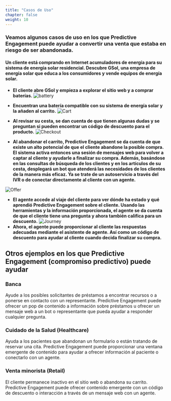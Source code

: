 ```yaml
---
title: "Casos de Uso"
chapter: false
weight: 10
---
```


### Veamos algunos casos de uso en los que Predictive Engagement puede ayudar a convertir una venta que estaba en riesgo de ser abandonada.

 #### Un cliente está comprando en Internet acumuladores de energía para su sistema de energía solar residencial. Descubre GSol, una empresa de energía solar que educa a los consumidores y vende equipos de energía solar. 

- **El cliente abre GSol y empieza a explorar el sitio web y a comprar baterías.**
![battery](/images/GSol.Batteries.png)


- **Encuentran una batería compatible con su sistema de energía solar y la añaden al carrito.** 
![Cart](/images/GSolCheckout.png)

- **Al revisar su cesta, se dan cuenta de que tienen algunas dudas y se preguntan si pueden encontrar un código de descuento para el producto.** 
![Checkout](/images/GSol.Checkout.png)
- **Al abandonar el carrito, Predictive Engagement se da cuenta de que existe un alto potencial de que el cliente abandone la posible compra. El sistema activa entonces una sesión de mensajes web para volver a captar al cliente y ayudarle a finalizar su compra. Además, basándose en las consultas de búsqueda de los clientes y en los artículos de su cesta, desplegará un bot que atenderá las necesidades de los clientes de la manera más eficaz. Ya se trate de un autoservicio a través del IVR o de conectar directamente al cliente con un agente.** 
 
![Offer](/images/WebMessageOffer.png)
- **El agente accede al viaje del cliente para ver dónde ha estado y qué aprendió Predictive Engagement sobre el cliente. Usando las herramientas y la información proporcionada, el agente se da cuenta de que el cliente tiene una pregunta y ahora también califica para un descuento.** 
![Journey](/images/journeymapnew.png)
- **Ahora, el agente puede proporcionar al cliente las respuestas adecuadas mediante el asistente de agente. Así como un código de descuento para ayudar al cliente cuando decida finalizar su compra.** 

## Otros ejemplos en los que Predictive Engagement (compromiso predictivo) puede ayudar 

### Banca 

Ayude a los posibles solicitantes de préstamos a encontrar recursos o a ponerse en contacto con un representante. Predictive Engagement puede ofrecer un pop de contenido a información sobre préstamos u ofrecer un mensaje web a un bot o representante que pueda ayudar a responder cualquier pregunta.

### Cuidado de la Salud (Healthcare)

Ayuda a los pacientes que abandonan un formulario o están tratando de reservar una cita. Predictive Engagement puede proporcionar una ventana emergente de contenido para ayudar a ofrecer información al paciente o conectarlo con un agente.

### Venta minorista (Retail) 

El cliente permanece inactivo en el sitio web o abandona su carrito. Predictive Engagement puede ofrecer contenido emergente con un código de descuento o interacción a través de un mensaje web con un agente.